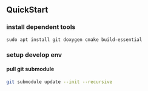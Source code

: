 ## QuickStart

### install dependent tools 
```
sudo apt install git doxygen cmake build-essential
```

### setup develop env
#### pull git submodule 

```bash
git submodule update --init --recursive
```
